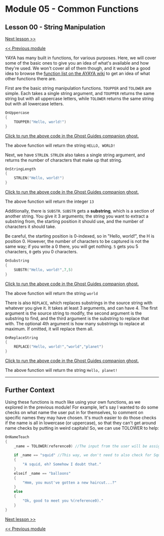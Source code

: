 # Module 05 - Common Functions

## Lesson 00 - String Manipulation

[Next lesson >>](../module_05_common_functions/01_type_manipulation.md)

[<< Previous module](../module_04_functions/05_recursion.md)

YAYA has many built in functions, for various purposes. Here, we will cover some of the basic ones to give you an idea of what's available and how they're used. We won't cover all of them though, and it would be a good idea to browse the [function list on the AYAYA wiki](https://emily.shillest.net/ayaya/index.php?%E3%83%9E%E3%83%8B%E3%83%A5%E3%82%A2%E3%83%AB/%E9%96%A2%E6%95%B0%E7%94%A8%E9%80%94%E5%88%A5%E4%B8%80%E8%A6%A7#o39fd008) to get an idea of what other functions there are.


First are the basic string manipulation functions. `TOUPPER` and `TOLOWER` are simple. Each takes a single string argument, and `TOUPPER` returns the same string but with all uppercase letters, while `TOLOWER` returns the same string but with all lowercase letters.

```c
OnUppercase
{
	TOUPPER("Hello, world!")
}
```

[Click to run the above code in the Ghost Guides companion ghost.](https://zichqec.github.io/s-the-skeleton/jump.html?url=x-ukagaka-link%3Atype%3Devent%26ghost%3DGhost%20Guides%26info%3DOnExample.M5.L0.Uppercase)

The above function will return the string `HELLO, WORLD!`

Next, we have `STRLEN`. `STRLEN` also takes a single string argument, and returns the number of characters that make up that string.

```c
OnStringLength
{
	STRLEN("Hello, world!")
}
```

[Click to run the above code in the Ghost Guides companion ghost.](https://zichqec.github.io/s-the-skeleton/jump.html?url=x-ukagaka-link%3Atype%3Devent%26ghost%3DGhost%20Guides%26info%3DOnExample.M5.L0.StringLength)

The above function will return the integer `13`

Additionally, there is `SUBSTR`. `SUBSTR` gets a **substring**, which is a section of another string. You give it 3 arguments; the string you want to extract a substring from, the starting position it should use, and the number of characters it should take.

Be careful, the starting position is 0-indexed, so in "Hello, world!", the H is position 0. However, the number of characters to be captured is not the same way; if you write a 0 there, you will get nothing. `5` gets you 5 characters, `0` gets you 0 characters. 

```c
OnSubstring
{
	SUBSTR("Hello, world!",7,5)
}
```

[Click to run the above code in the Ghost Guides companion ghost.](https://zichqec.github.io/s-the-skeleton/jump.html?url=x-ukagaka-link%3Atype%3Devent%26ghost%3DGhost%20Guides%26info%3DOnExample.M5.L0.Substring)

The above function will return the string `world`

There is also `REPLACE`, which replaces substrings in the source string with whatever you give it. It takes at least 3 arguments, and can have 4. The first argument is the source string to modify, the second argument is the substring to find, and the third argument is the substring to replace that with. The optional 4th argument is how many substrings to replace at maximum. If omitted, it will replace them all.

```c
OnReplaceString
{
	REPLACE("Hello, world!","world","planet")
}
```

[Click to run the above code in the Ghost Guides companion ghost.](https://zichqec.github.io/s-the-skeleton/jump.html?url=x-ukagaka-link%3Atype%3Devent%26ghost%3DGhost%20Guides%26info%3DOnExample.M5.L0.ReplaceString)

The above function will return the string `Hello, planet!`

---

## Further Context

Using these functions is much like using your own functions, as we explored in the previous module! For example, let's say I wanted to do some checks on what name the user put in for themselves, to comment on specific names they may have chosen. It's much easier to do those checks if the name is all in lowercase (or uppercase), so that they can't get around name checks by putting in weird capitals! So, we can use TOLOWER to help:

```c
OnNameTeach
{
	_name = TOLOWER(reference0) //The input from the user will be assigned to _name, but it will be in all lowercase
	
	if _name == "squid" //This way, we don't need to also check for Squid, SQUID, sQuid, sQUid, SqUid... etc.
	{
		"A squid, eh? Somehow I doubt that."
	}
	elseif _name == "balloons"
	{
		"Hmm, you must've gotten a new haircut...?"
	}
	else
	{
		"Ok, good to meet you %(reference0)."
	}
}
```

[Next lesson >>](../module_05_common_functions/01_type_manipulation.md)

[<< Previous module](../module_04_functions/05_recursion.md)
